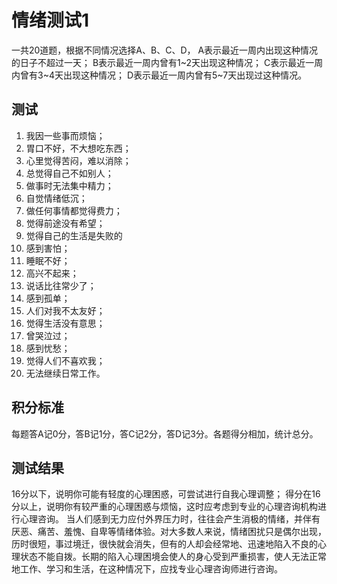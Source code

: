 # 情绪测试1

一共20道题，根据不同情况选择A、B、C、D，
A表示最近一周内出现这种情况的日子不超过一天；
B表示最近一周内曾有1~2天出现这种情况；
C表示最近一周内曾有3~4天出现这种情况；
D表示最近一周内曾有5~7天出现过这种情况。


## 测试

1. 我因一些事而烦恼；
2. 胃口不好，不大想吃东西；
3. 心里觉得苦闷，难以消除；
4. 总觉得自己不如别人；
5. 做事时无法集中精力；
6. 自觉情绪低沉；
7. 做任何事情都觉得费力；
8. 觉得前途没有希望；
9. 觉得自己的生活是失败的
10. 感到害怕；
11. 睡眠不好；
12. 高兴不起来；
13. 说话比往常少了；
14. 感到孤单；
15. 人们对我不太友好；
16. 觉得生活没有意思；
17. 曾哭泣过；
18. 感到忧愁；
19. 觉得人们不喜欢我；
20. 无法继续日常工作。

## 积分标准

每题答A记0分，答B记1分，答C记2分，答D记3分。各题得分相加，统计总分。


## 测试结果

16分以下，说明你可能有轻度的心理困惑，可尝试进行自我心理调整；
得分在16分以上，说明你有较严重的心理困惑与烦恼，这时应考虑到专业的心理咨询机构进行心理咨询。
当人们感到无力应付外界压力时，往往会产生消极的情绪，并伴有厌恶、痛苦、羞愧、自卑等情绪体验。对大多数人来说，情绪困扰只是偶尔出现，历时很短，事过境迁，很快就会消失，但有的人却会经常地、迅速地陷入不良的心理状态不能自拨。长期的陷入心理困境会使人的身心受到严重损害，使人无法正常地工作、学习和生活，在这种情况下，应找专业心理咨询师进行咨询。